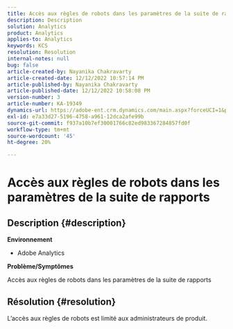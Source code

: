 ```yaml
---
title: Accès aux règles de robots dans les paramètres de la suite de rapports
description: Description
solution: Analytics
product: Analytics
applies-to: Analytics
keywords: KCS
resolution: Resolution
internal-notes: null
bug: false
article-created-by: Nayanika Chakravarty
article-created-date: 12/12/2022 10:57:14 PM
article-published-by: Nayanika Chakravarty
article-published-date: 12/12/2022 10:58:08 PM
version-number: 3
article-number: KA-19349
dynamics-url: https://adobe-ent.crm.dynamics.com/main.aspx?forceUCI=1&pagetype=entityrecord&etn=knowledgearticle&id=97b4f74e-707a-ed11-81ac-6045bd006b25
exl-id: e7a33d27-5196-4758-a961-12dca2afe99b
source-git-commit: f937a10b7ef30001766c82ed983367284857fd0f
workflow-type: tm+mt
source-wordcount: '45'
ht-degree: 20%

---
```


# Accès aux règles de robots dans les paramètres de la suite de rapports

## Description {#description}


<b>Environnement</b>

- Adobe Analytics

<b>Problème/Symptômes</b>

Accès aux règles de robots dans les paramètres de la suite de rapports


## Résolution {#resolution}


L’accès aux règles de robots est limité aux administrateurs de produit.

